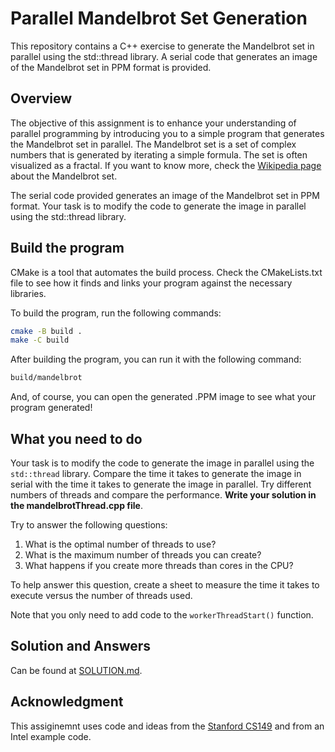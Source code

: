 # Parallel Mandelbrot Set Generation

This repository contains a C++ exercise to generate the Mandelbrot set in parallel using the std::thread library. A serial code that generates an image of the Mandelbrot set in PPM format is provided.

## Overview

The objective of this assignment is to enhance your understanding of parallel programming by introducing you to a simple program that generates the Mandelbrot set in parallel. The Mandelbrot set is a set of complex numbers that is generated by iterating a simple formula. The set is often visualized as a fractal. If you want to know more, check the [Wikipedia page](https://en.wikipedia.org/wiki/Mandelbrot_set) about the Mandelbrot set.

The serial code provided generates an image of the Mandelbrot set in PPM format. Your task is to modify the code to generate the image in parallel using the std::thread library.

## Build the program

CMake is a tool that automates the build process. Check the CMakeLists.txt file to see how it finds and links your program against the necessary libraries.

To build the program, run the following commands:

```sh
cmake -B build .
make -C build
```

After building the program, you can run it with the following command:

```sh
build/mandelbrot
```

And, of course, you can open the generated .PPM image to see what your program generated!

## What you need to do

Your task is to modify the code to generate the image in parallel using the `std::thread` library. Compare the time it takes to generate the image in serial with the time it takes to generate the image in parallel. Try different numbers of threads and compare the performance. **Write your solution in the mandelbrotThread.cpp file**.

Try to answer the following questions:

1. What is the optimal number of threads to use?
2. What is the maximum number of threads you can create?
3. What happens if you create more threads than cores in the CPU?

To help answer this question, create a sheet to measure the time it takes to execute versus the number of threads used.

Note that you only need to add code to the `workerThreadStart()` function.

## Solution and Answers

Can be found at [SOLUTION.md](SOLUTION.md).

## Acknowledgment

This assiginemnt uses code and ideas from the [Stanford CS149](https://github.com/stanford-cs149/asst1) and from an Intel example code.
